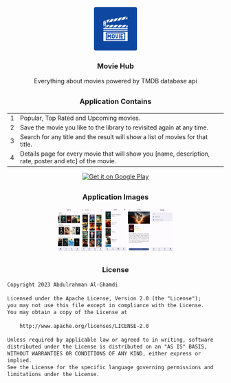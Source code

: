 <div align="center"><img src="./googlePlayAssets/icon/icon.png" width="20%"></div>

<h3 align="center">Movie Hub</h3>

<p align="center">
    Everything about movies powered by TMDB database api
</p>

##

<h3 align="center">Application Contains</h3>

<table align="center">
    <tr><td align="center">1</td><td>Popular, Top Rated and Upcoming movies.</td></tr>
    <tr><td align="center">2</td><td>Save the movie you like to the library to revisited again at any time.</td></tr>
    <tr><td align="center">3</td><td>Search for any title and the result will show a list of movies for that title.</td></tr>
    <tr><td align="center">4</td><td>Details page for every movie that will show you [name, description, rate, poster and etc] of the movie.</td></tr>
</table>

<div align="center">
    <a href='https://play.google.com/store/apps/details?id=com.ss.moviehub'>
        <img alt='Get it on Google Play' src='https://play.google.com/intl/en_us/badges/images/generic/en_badge_web_generic.png' height='80px'/>
    </a>
</div>

##

<h3 align="center">Application Images</h3>

<div align="center">
<img alt="App image" src="./googlePlayAssets/screenshots/1.png" width="10%">
<img alt="App image" src="./googlePlayAssets/screenshots/2.png" width="10%">
<img alt="App image" src="./googlePlayAssets/screenshots/3.png" width="10%">
<img alt="App image" src="./googlePlayAssets/screenshots/4.png" width="10%">
<img alt="App image" src="./googlePlayAssets/screenshots/5.png" width="10%">
</div>

##

<h3 align="center">License</h3>

```
Copyright 2023 Abdulrahman Al-Ghamdi

Licensed under the Apache License, Version 2.0 (the "License");
you may not use this file except in compliance with the License.
You may obtain a copy of the License at

    http://www.apache.org/licenses/LICENSE-2.0

Unless required by applicable law or agreed to in writing, software
distributed under the License is distributed on an "AS IS" BASIS,
WITHOUT WARRANTIES OR CONDITIONS OF ANY KIND, either express or implied.
See the License for the specific language governing permissions and
limitations under the License.
```
